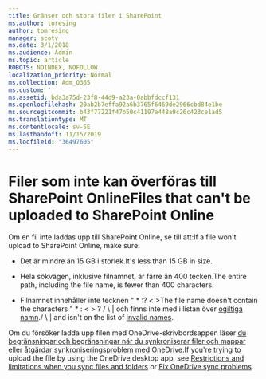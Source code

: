 ```yaml
---
title: Gränser och stora filer i SharePoint
ms.author: toresing
author: tomresing
manager: scotv
ms.date: 3/1/2018
ms.audience: Admin
ms.topic: article
ROBOTS: NOINDEX, NOFOLLOW
localization_priority: Normal
ms.collection: Adm_O365
ms.custom: ''
ms.assetid: bda3a75d-23f8-44d9-a23a-0abbfdccf131
ms.openlocfilehash: 20ab2b7effa92a6b3765f6469de2966cbd84e1be
ms.sourcegitcommit: b43f77221f47b50c41197a448a9c26c423ce1ad5
ms.translationtype: MT
ms.contentlocale: sv-SE
ms.lasthandoff: 11/15/2019
ms.locfileid: "36497605"
---
```

# <a name="files-that-cant-be-uploaded-to-sharepoint-online"></a><span data-ttu-id="67db3-102">Filer som inte kan överföras till SharePoint Online</span><span class="sxs-lookup"><span data-stu-id="67db3-102">Files that can't be uploaded to SharePoint Online</span></span>

<span data-ttu-id="67db3-103">Om en fil inte laddas upp till SharePoint Online, se till att:</span><span class="sxs-lookup"><span data-stu-id="67db3-103">If a file won't upload to SharePoint Online, make sure:</span></span>
  
- <span data-ttu-id="67db3-104">Det är mindre än 15 GB i storlek.</span><span class="sxs-lookup"><span data-stu-id="67db3-104">It's less than 15 GB in size.</span></span>
    
- <span data-ttu-id="67db3-105">Hela sökvägen, inklusive filnamnet, är färre än 400 tecken.</span><span class="sxs-lookup"><span data-stu-id="67db3-105">The entire path, including the file name, is fewer than 400 characters.</span></span>
    
- <span data-ttu-id="67db3-106">Filnamnet innehåller inte tecknen " \* :? \< \></span><span class="sxs-lookup"><span data-stu-id="67db3-106">The file name doesn't contain the characters " \* : \< \> ?</span></span> <span data-ttu-id="67db3-107">/ \ | och finns inte med i listan över [ogiltiga namn](https://go.microsoft.com/fwlink/?linkid=866430).</span><span class="sxs-lookup"><span data-stu-id="67db3-107">/ \ | and isn't on the list of [invalid names](https://go.microsoft.com/fwlink/?linkid=866430).</span></span>
    
<span data-ttu-id="67db3-108">Om du försöker ladda upp filen med OneDrive-skrivbordsappen läser [du begränsningar och begränsningar när du synkroniserar filer och mappar](http://go.microsoft.com/fwlink/p/?LinkID=717734) eller [åtgärdar synkroniseringsproblem med OneDrive](https://go.microsoft.com/fwlink/?linkid=866431).</span><span class="sxs-lookup"><span data-stu-id="67db3-108">If you're trying to upload the file by using the OneDrive desktop app, see [Restrictions and limitations when you sync files and folders](http://go.microsoft.com/fwlink/p/?LinkID=717734) or [Fix OneDrive sync problems](https://go.microsoft.com/fwlink/?linkid=866431).</span></span>
  

